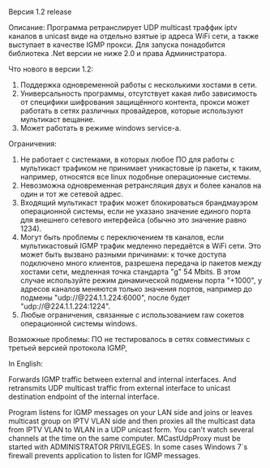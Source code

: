 Версия 1.2 release

Описание:
Программа ретранслирует UDP multicast траффик iptv каналов в unicast виде на отдельно взятые ip адреса WiFi сети, а также выступает в качестве IGMP прокси. Для запуска понадобится библиотека .Net версии не ниже 2.0 и права Администратора.

Что нового в версии 1.2:
  1. Поддержка одновременной работы с несколькими хостами в сети.
  1. Универсальность программы, отсутствует какая либо зависимость от специфики шифрования защищённого контента, прокси может работать в сетях различных провайдеров, которые используют мультикаст вещание.
  1. Может работать в режиме windows service-а.

Ограничения:
  1. Не работает с системами, в которых любое ПО для работы с мультикаст трафиком не принимает уникастовые ip пакеты, к таким, например, относятся все linux подобные операционные системы.
  1. Невозможна одновременная ретрансляция двух и более каналов на один и тот же сетевой адрес.
  1. Входящий мультикаст трафик может блокироваться брандмауэром операционной системы, если не указано значение единого порта для внешнего сетевого интерфейса (обычно это значение равно 1234).
  1. Могут быть проблемы с переключением тв каналов, если мультикастовый IGMP трафик медленно передаётся в WiFi сети. Это может быть вызвано разными причинами: к точке доступа подключено много клиентов, разрешена передача ip пакетов между хостами сети, медленная точка стандарта "g" 54 Mbits. В этом случае используйте режим динамической подмены порта "+1000", у адресов каналов меняются только значения портов, например до подмены "udp://@224.1.1.224:6000", после будет "udp://@224.1.1.224:1224".
  1. Любые ограничения, связанные с использованием raw сокетов операционной системы windows.


Возможные проблемы:
ПО не тестировалось в сетях совместимых с третьей версией протокола IGMP,

In English:

Forwards IGMP traffic between external and internal interfaces. And retransmits UDP multicast traffic from external interface to unicast destination endpoint of the internal interface.

Program listens for IGMP messages on your LAN side and joins or leaves multicast group on IPTV VLAN side and then proxies all the multicast data from IPTV VLAN to WLAN in a UDP unicast form. You can't watch several channels at the time on the same computer. MCastUdpProxy must be started with ADMINISTRATOR PRIVILEGES. In some cases Windows 7`s firewall prevents application to listen for IGMP messages.